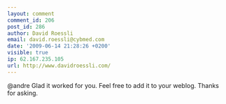```yaml
---
layout: comment
comment_id: 206
post_id: 286
author: David Roessli
email: david.roessli@cybmed.com
date: '2009-06-14 21:28:26 +0200'
visible: true
ip: 62.167.235.105
url: http://www.davidroessli.com/
---
```

@andre Glad it worked for you.
Feel free to add it to your weblog.
Thanks for asking.
